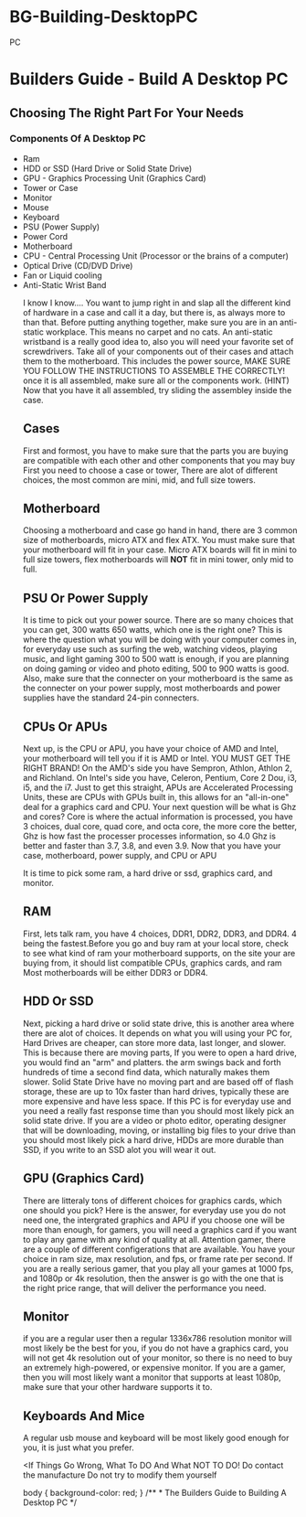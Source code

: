 # BG-Building-DesktopPC
PC
<h1> Builders Guide - Build A Desktop PC
<h2> Choosing The Right Part For Your Needs
<h3> Components Of A Desktop PC </h3>
<ul>
<li> Ram 
<li> HDD or SSD (Hard Drive or Solid State Drive)
<li> GPU - Graphics Processing Unit (Graphics Card)
<li> Tower or Case
<li> Monitor
<li> Mouse
<li> Keyboard
<li> PSU (Power Supply)
<li> Power Cord
<li> Motherboard
<li> CPU - Central Processing Unit (Processor or the brains of a computer)
<li> Optical Drive (CD/DVD Drive) 
<li>Fan or Liquid cooling
<li> Anti-Static Wrist Band
<p> I know I know.... You want to jump right in and slap all the different kind of hardware in a case and call it a day, but there is, as always more 
to than that. 
Before putting anything together, make sure you are in an anti-static workplace. This means no carpet and no cats. An anti-static wristband is a really 
good idea to, also you will need your favorite set of screwdrivers. Take all of your components out of their cases and attach them to the motherboard.
This includes the power source, MAKE SURE YOU FOLLOW THE INSTRUCTIONS TO ASSEMBLE THE CORRECTLY! once it is all assembled, make sure all or the components work.
(HINT) Now that you have it all assembled, try sliding the assembley inside the case.
<h2>Cases</h2>
First and formost, you have to make sure that the parts you are buying are compatible with each other and other components that you may buy
First you need to choose a case or tower, There are alot of different choices, the most common are mini, mid, and full size towers. 
<h2>Motherboard</h2>
Choosing a motherboard and case go hand in hand, there are 3 common size of motherboards, micro ATX and flex ATX. You must make sure that your motherboard will fit in your
case. Micro ATX boards will fit in mini to full size towers, flex motherboards will <b>NOT</b> fit in mini tower, only mid to full.
<h2>PSU Or Power Supply</h2>
It is time to pick out your power source. There are so many choices that you can get, 300 watts 650 watts, which one 
is the right one? This is where the question what you will be doing with your computer comes in, for everyday use such as surfing the web, watching videos, playing music, and light gaming 300 to 500 
watt is enough, if you are planning on doing gaming or video and photo editing, 500 to 900 watts is good. Also, make sure that the connecter on your motherboard is the same as
the connecter on your power supply, most motherboards and power supplies have the standard 24-pin connecters. 
<h2>CPUs Or APUs</h2>
Next up, is the CPU or APU, you have your choice of AMD and Intel, your motherboard will tell you if it is AMD or Intel. YOU MUST GET THE RIGHT BRAND! On the AMD's side you have Sempron, Athlon, Athlon 2, and Richland.
On Intel's side you have, Celeron, Pentium, Core 2 Dou, i3, i5, and the i7. Just to get this straight, APUs are Accelerated Processing Units, these are 
CPUs with GPUs built in, this allows for an "all-in-one" deal for a graphics card and CPU. Your next question will be what is Ghz and cores? Core is where
the actual information is processed, you have 3 choices, dual core, quad core, and octa core, the more core the better, Ghz is how fast the processer 
processes information, so 4.0 Ghz is better and faster than 3.7, 3.8, and even 3.9. Now that you have your case, motherboard, power supply, and CPU or APU

It is time to pick some ram, a hard drive or ssd, graphics card, and monitor. 
<h2>RAM</h2>
First, lets talk ram, you have 4 choices, DDR1, DDR2, DDR3, and DDR4. 4 being the fastest.Before you go and buy ram at your local store, check to see what kind of ram your motherboard supports, on the site your are buying from, it should list compatible CPUs, graphics cards, and ram
Most motherboards will be either DDR3 or DDR4.
<h2>HDD Or SSD</h2>
Next, picking a hard drive or solid state drive, this is another area where there are alot of choices. It depends on what you will using your PC for, Hard Drives are cheaper, can store more data, last longer, and slower. This is because there are moving parts, If you were to open a hard drive, you would
find an "arm" and platters. the arm swings back and forth hundreds of time a second find data, which naturally makes them slower.
Solid State Drive have no moving part and are based off of flash storage, these are up to 10x faster than hard drives, typically these are more expensive
and have less space. 
If this PC is for everyday use and you need a really fast response time than you should most likely pick an solid state drive. If you are a video or photo editor, operating designer that will be downloading, moving, or installing big files to your drive than
you should most likely pick a hard drive, HDDs are more durable than SSD, if you write to an SSD alot you will wear it out.  
<h2>GPU (Graphics Card)</h2>
There are litteraly tons of different choices for graphics cards, which one should you pick? Here is the answer, for everyday use you do not need one, the intergrated graphics and APU if you choose one
will be more than enough, for gamers, you will need a graphics card if you want to play any game with any kind of quality at all. Attention gamer, there are a couple of different configerations that are available.
You have your choice in ram size, max resolution, and fps, or frame rate per second. If you are a really serious gamer, that you play all your games at 1000 fps, and 1080p or 4k resolution,
then the answer is go with the one that is the right price range, that will deliver the performance you need. 

<h2>Monitor</h2>
if you are a regular user then a regular 1336x786 resolution monitor will most likely be the best for you, if you do not have a graphics card, you will 
not get 4k resolution out of your monitor, so there is no need to buy an extremely high-powered, or expensive monitor. 
If you are a gamer, then you will most likely want a monitor that supports at least 1080p, make sure that your other hardware supports it to. 
<h2> Keyboards And Mice </h2>
A regular usb mouse and keyboard will be most likely good enough for you, it is just what you prefer.

<If Things Go Wrong, What To DO And What NOT TO DO!</h2>
Do contact the manufacture
Do not try to modify them yourself

</body>
body {
background-color: red;
}
/**
 * The Builders Guide to Building A Desktop PC
 */
